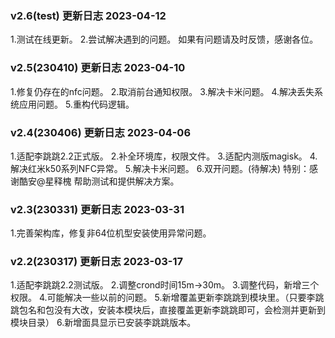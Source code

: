 ### v2.6(test) 更新日志 2023-04-12
1.测试在线更新。
2.尝试解决遇到的问题。
如果有问题请及时反馈，感谢各位。

### v2.5(230410) 更新日志 2023-04-10
1.修复仍存在的nfc问题。
2.取消前台通知权限。
3.解决卡米问题。
4.解决丢失系统应用问题。
5.重构代码逻辑。

### v2.4(230406) 更新日志 2023-04-06
1.适配李跳跳2.2正式版。
2.补全环境库，权限文件。
3.适配内测版magisk。
4.解决红米k50系列NFC异常。
5.解决卡米问题。
6.双开问题。(待解决)
特别：感谢酷安@星释槐 帮助测试和提供解决方案。

### v2.3(230331) 更新日志 2023-03-31
1.完善架构库，修复非64位机型安装使用异常问题。

### v2.2(230317) 更新日志 2023-03-17
1.适配李跳跳2.2测试版。
2.调整crond时间15m->30m。
3.调整代码，新增三个权限。
4.可能解决一些以前的问题。
5.新增覆盖更新李跳跳到模块里。（只要李跳跳包名和包没有大改，安装本模块后，直接覆盖更新李跳跳即可，会检测并更新到模块目录）
6.新增面具显示已安装李跳跳版本。